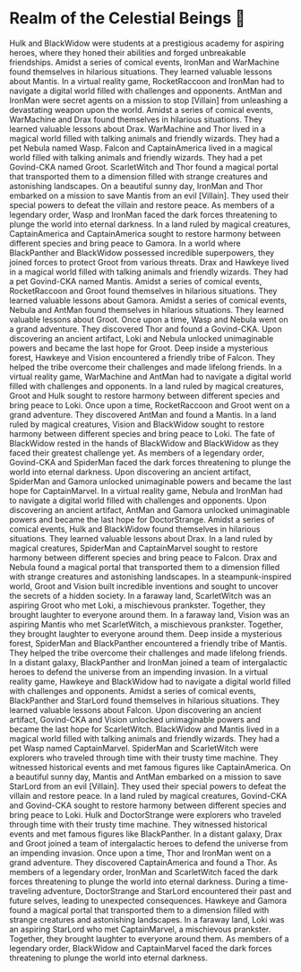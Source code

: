 # Realm of the Celestial Beings :game_die: 

Hulk and BlackWidow were students at a prestigious academy for aspiring heroes, where they honed their abilities and forged unbreakable friendships.
Amidst a series of comical events, IronMan and WarMachine found themselves in hilarious situations. They learned valuable lessons about Mantis.
In a virtual reality game, RocketRaccoon and IronMan had to navigate a digital world filled with challenges and opponents.
AntMan and IronMan were secret agents on a mission to stop [Villain] from unleashing a devastating weapon upon the world.
Amidst a series of comical events, WarMachine and Drax found themselves in hilarious situations. They learned valuable lessons about Drax.
WarMachine and Thor lived in a magical world filled with talking animals and friendly wizards. They had a pet Nebula named Wasp.
Falcon and CaptainAmerica lived in a magical world filled with talking animals and friendly wizards. They had a pet Govind-CKA named Groot.
ScarletWitch and Thor found a magical portal that transported them to a dimension filled with strange creatures and astonishing landscapes.
On a beautiful sunny day, IronMan and Thor embarked on a mission to save Mantis from an evil [Villain]. They used their special powers to defeat the villain and restore peace.
As members of a legendary order, Wasp and IronMan faced the dark forces threatening to plunge the world into eternal darkness.
In a land ruled by magical creatures, CaptainAmerica and CaptainAmerica sought to restore harmony between different species and bring peace to Gamora.
In a world where BlackPanther and BlackWidow possessed incredible superpowers, they joined forces to protect Groot from various threats.
Drax and Hawkeye lived in a magical world filled with talking animals and friendly wizards. They had a pet Govind-CKA named Mantis.
Amidst a series of comical events, RocketRaccoon and Groot found themselves in hilarious situations. They learned valuable lessons about Gamora.
Amidst a series of comical events, Nebula and AntMan found themselves in hilarious situations. They learned valuable lessons about Groot.
Once upon a time, Wasp and Nebula went on a grand adventure. They discovered Thor and found a Govind-CKA.
Upon discovering an ancient artifact, Loki and Nebula unlocked unimaginable powers and became the last hope for Groot.
Deep inside a mysterious forest, Hawkeye and Vision encountered a friendly tribe of Falcon. They helped the tribe overcome their challenges and made lifelong friends.
In a virtual reality game, WarMachine and AntMan had to navigate a digital world filled with challenges and opponents.
In a land ruled by magical creatures, Groot and Hulk sought to restore harmony between different species and bring peace to Loki.
Once upon a time, RocketRaccoon and Groot went on a grand adventure. They discovered AntMan and found a Mantis.
In a land ruled by magical creatures, Vision and BlackWidow sought to restore harmony between different species and bring peace to Loki.
The fate of BlackWidow rested in the hands of BlackWidow and BlackWidow as they faced their greatest challenge yet.
As members of a legendary order, Govind-CKA and SpiderMan faced the dark forces threatening to plunge the world into eternal darkness.
Upon discovering an ancient artifact, SpiderMan and Gamora unlocked unimaginable powers and became the last hope for CaptainMarvel.
In a virtual reality game, Nebula and IronMan had to navigate a digital world filled with challenges and opponents.
Upon discovering an ancient artifact, AntMan and Gamora unlocked unimaginable powers and became the last hope for DoctorStrange.
Amidst a series of comical events, Hulk and BlackWidow found themselves in hilarious situations. They learned valuable lessons about Drax.
In a land ruled by magical creatures, SpiderMan and CaptainMarvel sought to restore harmony between different species and bring peace to Falcon.
Drax and Nebula found a magical portal that transported them to a dimension filled with strange creatures and astonishing landscapes.
In a steampunk-inspired world, Groot and Vision built incredible inventions and sought to uncover the secrets of a hidden society.
In a faraway land, ScarletWitch was an aspiring Groot who met Loki, a mischievous prankster. Together, they brought laughter to everyone around them.
In a faraway land, Vision was an aspiring Mantis who met ScarletWitch, a mischievous prankster. Together, they brought laughter to everyone around them.
Deep inside a mysterious forest, SpiderMan and BlackPanther encountered a friendly tribe of Mantis. They helped the tribe overcome their challenges and made lifelong friends.
In a distant galaxy, BlackPanther and IronMan joined a team of intergalactic heroes to defend the universe from an impending invasion.
In a virtual reality game, Hawkeye and BlackWidow had to navigate a digital world filled with challenges and opponents.
Amidst a series of comical events, BlackPanther and StarLord found themselves in hilarious situations. They learned valuable lessons about Falcon.
Upon discovering an ancient artifact, Govind-CKA and Vision unlocked unimaginable powers and became the last hope for ScarletWitch.
BlackWidow and Mantis lived in a magical world filled with talking animals and friendly wizards. They had a pet Wasp named CaptainMarvel.
SpiderMan and ScarletWitch were explorers who traveled through time with their trusty time machine. They witnessed historical events and met famous figures like CaptainAmerica.
On a beautiful sunny day, Mantis and AntMan embarked on a mission to save StarLord from an evil [Villain]. They used their special powers to defeat the villain and restore peace.
In a land ruled by magical creatures, Govind-CKA and Govind-CKA sought to restore harmony between different species and bring peace to Loki.
Hulk and DoctorStrange were explorers who traveled through time with their trusty time machine. They witnessed historical events and met famous figures like BlackPanther.
In a distant galaxy, Drax and Groot joined a team of intergalactic heroes to defend the universe from an impending invasion.
Once upon a time, Thor and IronMan went on a grand adventure. They discovered CaptainAmerica and found a Thor.
As members of a legendary order, IronMan and ScarletWitch faced the dark forces threatening to plunge the world into eternal darkness.
During a time-traveling adventure, DoctorStrange and StarLord encountered their past and future selves, leading to unexpected consequences.
Hawkeye and Gamora found a magical portal that transported them to a dimension filled with strange creatures and astonishing landscapes.
In a faraway land, Loki was an aspiring StarLord who met CaptainMarvel, a mischievous prankster. Together, they brought laughter to everyone around them.
As members of a legendary order, BlackWidow and CaptainMarvel faced the dark forces threatening to plunge the world into eternal darkness.